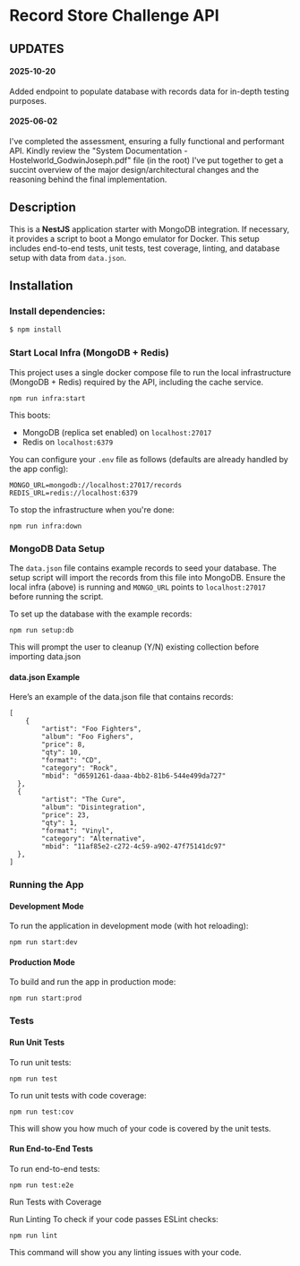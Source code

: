 # Record Store Challenge API

## UPDATES

#### 2025-10-20
Added endpoint to populate database with records data for in-depth testing purposes.

#### 2025-06-02
I've completed the assessment, ensuring a fully functional and performant API. Kindly review the "System Documentation - Hostelworld_GodwinJoseph.pdf" file (in the root) I've put together to get a succint overview of the major design/architectural changes and the reasoning behind the final implementation.

## Description

This is a **NestJS** application starter with MongoDB integration. If necessary, it provides a script to boot a Mongo emulator for Docker. This setup includes end-to-end tests, unit tests, test coverage, linting, and database setup with data from `data.json`.

## Installation

### Install dependencies:

```bash
$ npm install
````

### Start Local Infra (MongoDB + Redis)
This project uses a single docker compose file to run the local infrastructure (MongoDB + Redis) required by the API, including the cache service.

```
npm run infra:start
```

This boots:
- MongoDB (replica set enabled) on `localhost:27017`
- Redis on `localhost:6379`

You can configure your `.env` file as follows (defaults are already handled by the app config):

```
MONGO_URL=mongodb://localhost:27017/records
REDIS_URL=redis://localhost:6379
```

To stop the infrastructure when you're done:

```
npm run infra:down
```

### MongoDB Data Setup
The `data.json` file contains example records to seed your database. The setup script will import the records from this file into MongoDB. Ensure the local infra (above) is running and `MONGO_URL` points to `localhost:27017` before running the script.

To set up the database with the example records:

```
npm run setup:db
```
This will prompt the user to cleanup (Y/N) existing collection before importing data.json


#### data.json Example
Here’s an example of the data.json file that contains records:
```
[
    {
        "artist": "Foo Fighters",
        "album": "Foo Fighers",
        "price": 8,
        "qty": 10,
        "format": "CD",
        "category": "Rock",
        "mbid": "d6591261-daaa-4bb2-81b6-544e499da727"
  },
  {
        "artist": "The Cure",
        "album": "Disintegration",
        "price": 23,
        "qty": 1,
        "format": "Vinyl",
        "category": "Alternative",
        "mbid": "11af85e2-c272-4c59-a902-47f75141dc97"
  },
]
```

### Running the App
#### Development Mode
To run the application in development mode (with hot reloading):

```
npm run start:dev
```
#### Production Mode
To build and run the app in production mode:

```
npm run start:prod
```

### Tests
#### Run Unit Tests
To run unit tests:

```
npm run test
```
To run unit tests with code coverage:

```
npm run test:cov
```
This will show you how much of your code is covered by the unit tests.
#### Run End-to-End Tests
To run end-to-end tests:
```
npm run test:e2e
```
Run Tests with Coverage


Run Linting
To check if your code passes ESLint checks:

```
npm run lint
```
This command will show you any linting issues with your code.
